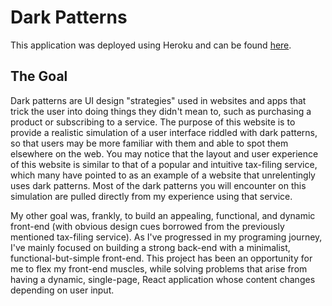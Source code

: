 # Dark Patterns

This application was deployed using Heroku and can be found [here](https://dark-patterns-324.herokuapp.com/).

## The Goal

Dark patterns are UI design "strategies" used in websites and apps that trick the user into doing things they didn't mean to, such as purchasing a product or subscribing to a service. The purpose of this website is to provide a realistic simulation of a user interface riddled with dark patterns, so that users may be more familiar with them and able to spot them elsewhere on the web. You may notice that the layout and user experience of this website is similar to that of a popular and intuitive tax-filing service, which many have pointed to as an example of a website that unrelentingly uses dark patterns. Most of the dark patterns you will encounter on this simulation are pulled directly from my experience using that service.

My other goal was, frankly, to build an appealing, functional, and dynamic front-end (with obvious design cues borrowed from the previously mentioned tax-filing service). As I've progressed in my programing journey, I've mainly focused on building a strong back-end with a minimalist, functional-but-simple front-end. This project has been an opportunity for me to flex my front-end muscles, while solving problems that arise from having a dynamic, single-page, React application whose content changes depending on user input.
